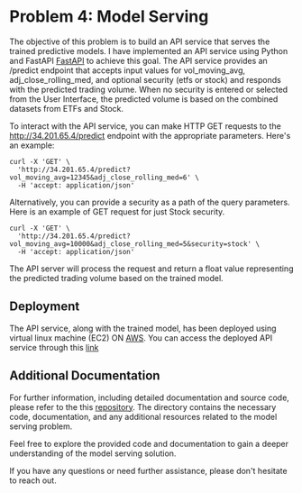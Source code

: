 # Problem 4: Model Serving

The objective of this problem is to build an API service that serves the trained predictive models. I have implemented an API service using Python and FastAPI [FastAPI](https://fastapi.tiangolo.com) to achieve this goal. The API service provides an /predict endpoint that accepts input values for vol_moving_avg, adj_close_rolling_med, and optional security (etfs or stock) and responds with the predicted trading volume. When no security is entered or selected from the User Interface, the predicted volume is based on the combined datasets from ETFs and Stock. 

To interact with the API service, you can make HTTP GET requests to the http://34.201.65.4/predict endpoint with the appropriate parameters. Here's an example:

```
curl -X 'GET' \
  'http://34.201.65.4/predict?vol_moving_avg=12345&adj_close_rolling_med=6' \
  -H 'accept: application/json'
```

Alternatively, you can provide a security as a path of the query parameters. Here is an example of GET request for just Stock security.
```
curl -X 'GET' \
  'http://34.201.65.4/predict?vol_moving_avg=10000&adj_close_rolling_med=5&security=stock' \
  -H 'accept: application/json'
 ```
 
The API server will process the request and return a float value representing the predicted trading volume based on the trained model.

## Deployment
The API service, along with the trained model, has been deployed using virtual linux machine (EC2) ON [AWS](https://aws.amazon.com). You can access the deployed API service through this [link](http://34.201.65.4/docs)


## Additional Documentation
For further information, including detailed documentation and source code, please refer to the this [repository](https://github.com/Hyacinth-Ali/rt-ai-model-server). The directory contains the necessary code, documentation, and any additional resources related to the model serving problem.

Feel free to explore the provided code and documentation to gain a deeper understanding of the model serving solution.

If you have any questions or need further assistance, please don't hesitate to reach out.
